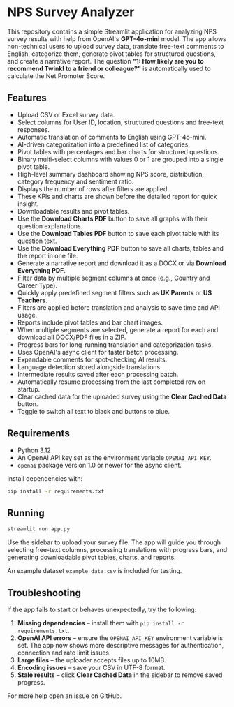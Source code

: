 # NPS Survey Analyzer

This repository contains a simple Streamlit application for analyzing NPS survey results with help from OpenAI's **GPT-4o-mini** model. The app allows non-technical users to upload survey data, translate free-text comments to English, categorize them, generate pivot tables for structured questions, and create a narrative report.
The question **"1: How likely are you to recommend Twinkl to a friend or colleague?"** is automatically used to calculate the Net Promoter Score.

## Features

- Upload CSV or Excel survey data.
- Select columns for User ID, location, structured questions and free-text responses.
- Automatic translation of comments to English using GPT-4o-mini.
- AI-driven categorization into a predefined list of categories.
- Pivot tables with percentages and bar charts for structured questions.
- Binary multi-select columns with values 0 or 1 are grouped into a single pivot table.
- High-level summary dashboard showing NPS score, distribution, category frequency and sentiment ratio.
- Displays the number of rows after filters are applied.
- These KPIs and charts are shown before the detailed report for quick insight.
- Downloadable results and pivot tables.
- Use the **Download Charts PDF** button to save all graphs with their question explanations.
- Use the **Download Tables PDF** button to save each pivot table with its question text.
- Use the **Download Everything PDF** button to save all charts, tables and the report in one file.
- Generate a narrative report and download it as a DOCX or via **Download Everything PDF**.
- Filter data by multiple segment columns at once (e.g., Country and Career Type).
- Quickly apply predefined segment filters such as **UK Parents** or **US Teachers**.
- Filters are applied before translation and analysis to save time and API usage.
- Reports include pivot tables and bar chart images.
- When multiple segments are selected, generate a report for each and download all DOCX/PDF files in a ZIP.
- Progress bars for long-running translation and categorization tasks.
- Uses OpenAI's async client for faster batch processing.
- Expandable comments for spot-checking AI results.
- Language detection stored alongside translations.
- Intermediate results saved after each processing batch.
- Automatically resume processing from the last completed row on startup.
- Clear cached data for the uploaded survey using the **Clear Cached Data** button.
- Toggle to switch all text to black and buttons to blue.

## Requirements

- Python 3.12
- An OpenAI API key set as the environment variable `OPENAI_API_KEY`.
- `openai` package version 1.0 or newer for the async client.

Install dependencies with:

```bash
pip install -r requirements.txt
```

## Running

```bash
streamlit run app.py
```

Use the sidebar to upload your survey file. The app will guide you through selecting free-text columns, processing translations with progress bars, and generating downloadable pivot tables, charts, and reports.

An example dataset `example_data.csv` is included for testing.

## Troubleshooting

If the app fails to start or behaves unexpectedly, try the following:

1. **Missing dependencies** – install them with `pip install -r requirements.txt`.
2. **OpenAI API errors** – ensure the `OPENAI_API_KEY` environment variable is set. The app now
   shows more descriptive messages for authentication, connection and rate limit
   issues.
3. **Large files** – the uploader accepts files up to 10MB.
4. **Encoding issues** – save your CSV in UTF-8 format.
5. **Stale results** – click **Clear Cached Data** in the sidebar to remove saved progress.

For more help open an issue on GitHub.
